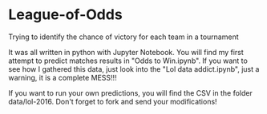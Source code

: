 # League-of-Odds
Trying to identify the chance of victory for each team in a tournament

It was all written in python with Jupyter Notebook.
You will find my first attempt to predict matches results in "Odds to Win.ipynb".
If you want to see how I gathered this data, just look into the "Lol data addict.ipynb", just a warning, it is a complete MESS!!!

If you want to run your own predictions, you will find the CSV in the folder data/lol-2016. Don't forget to fork and send your modifications!
